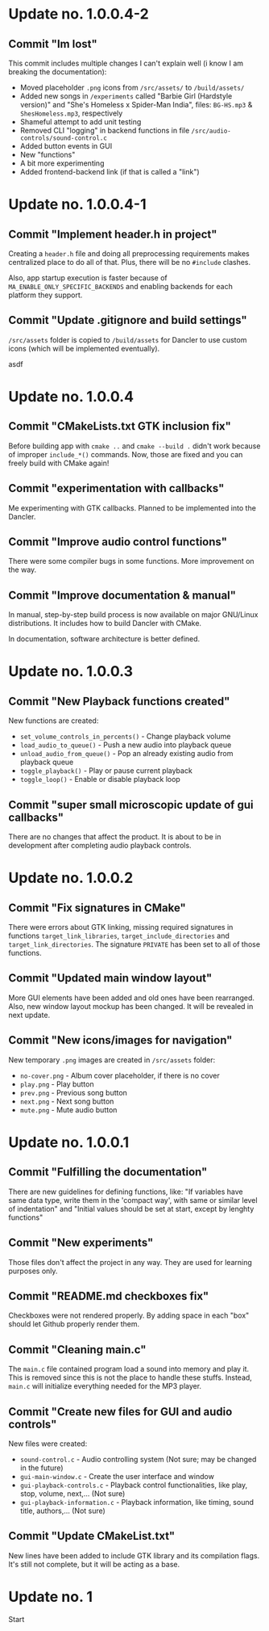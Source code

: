 # Update no. 1.0.0.4-2

## Commit "Im lost"

This commit includes multiple changes I can't explain well (i know I am breaking the documentation):

- Moved placeholder `.png` icons from `/src/assets/` to `/build/assets/`
- Added new songs in `/experiments` called "Barbie Girl (Hardstyle version)" and "She's Homeless x Spider-Man India",  files: `BG-HS.mp3` & `ShesHomeless.mp3`, respectively
- Shameful attempt to add unit testing
- Removed CLI "logging" in backend functions in file `/src/audio-controls/sound-control.c`
- Added button events in GUI
- New "functions"
- A bit more experimenting
- Added frontend-backend link (if that is called a "link")

# Update no. 1.0.0.4-1

## Commit "Implement header.h in project"

Creating a `header.h` file and doing all preprocessing requirements makes centralized place to do all of that. Plus, there will be no `#include` clashes.

Also, app startup execution is faster because of `MA_ENABLE_ONLY_SPECIFIC_BACKENDS` and enabling backends for each platform they support.

## Commit "Update .gitignore and build settings"

`/src/assets` folder is copied to `/build/assets` for Dancler to use custom icons (which will be implemented eventually).

asdf

# Update no. 1.0.0.4

## Commit "CMakeLists.txt GTK inclusion fix"

Before building app with `cmake ..` and `cmake --build .` didn't work because of improper `include_*()` commands. Now, those are fixed and you can freely build with CMake again!

## Commit "experimentation with callbacks"

Me experimenting with GTK callbacks. Planned to be implemented into the Dancler.

## Commit "Improve audio control functions"

There were some compiler bugs in some functions. More improvement on the way.

## Commit "Improve documentation & manual"

In manual, step-by-step build process is now available on major GNU/Linux distributions. It includes how to build Dancler with CMake.

In documentation, software architecture is better defined.

# Update no. 1.0.0.3

## Commit "New Playback functions created"

New functions are created:
- `set_volume_controls_in_percents()` - Change playback volume
- `load_audio_to_queue()` - Push a new audio into playback queue
- `unload_audio_from_queue()` - Pop an already existing audio from playback queue
- `toggle_playback()` - Play or pause current playback
- `toggle_loop()` - Enable or disable playback loop

## Commit "super small microscopic update of gui callbacks"

There are no changes that affect the product. It is about to be in development after completing audio playback controls.

# Update no. 1.0.0.2

## Commit "Fix signatures in CMake"

There were errors about GTK linking, missing required signatures in functions `target_link_libraries`, `target_include_directories` and `target_link_directories`. The signature `PRIVATE` has been set to all of those functions.

## Commit "Updated main window layout"

More GUI elements have been added and old ones have been rearranged. Also, new window layout mockup has been changed. It will be revealed in next update.

## Commit "New icons/images for navigation"

New temporary `.png` images are created in `/src/assets` folder:
- `no-cover.png` - Album cover placeholder, if there is no cover
- `play.png` - Play button
- `prev.png` - Previous song button
- `next.png` - Next song button
- `mute.png` - Mute audio button

# Update no. 1.0.0.1

## Commit "Fulfilling the documentation"

There are new guidelines for defining functions, like: "If variables have same data type, write them in the 'compact way', with same or similar level of indentation" and "Initial values should be set at start, except by lenghty functions"

## Commit "New experiments"

Those files don't affect the project in any way. They are used for learning purposes only.

## Commit "README.md checkboxes fix"

Checkboxes were not rendered properly. By adding space in each "box" should let Github properly render them.

## Commit "Cleaning main.c"

The `main.c` file contained program load a sound into memory and play it. This is removed since this is not the place to handle these stuffs. Instead, `main.c` will initialize everything needed for the MP3 player.

## Commit "Create new files for GUI and audio controls"

New files were created:
- `sound-control.c` - Audio controlling system (Not sure; may be changed in the future)
- `gui-main-window.c` - Create the user interface and window
- `gui-playback-controls.c` - Playback control functionalities, like play, stop, volume, next,... (Not sure)
- `gui-playback-information.c` - Playback information, like timing, sound title, authors,... (Not sure)

## Commit "Update CMakeList.txt"

New lines have been added to include GTK library and its compilation flags. It's still not complete, but it will be acting as a base.

# Update no. 1

Start